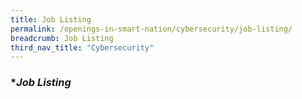 ```yaml
---
title: Job Listing
permalink: /openings-in-smart-nation/cybersecurity/job-listing/
breadcrumb: Job Listing
third_nav_title: "Cybersecurity"
---
```


### **Job Listing*
